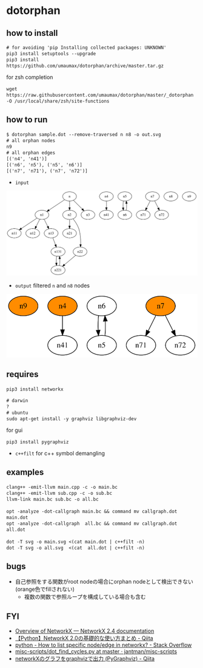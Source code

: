 # dotorphan

## how to install
```
# for avoiding 'pip Installing collected packages: UNKNOWN'
pip3 install setuptools --upgrade
pip3 install https://github.com/umaumax/dotorphan/archive/master.tar.gz
```

for zsh completion
```
wget https://raw.githubusercontent.com/umaumax/dotorphan/master/_dotorphan -O /usr/local/share/zsh/site-functions
```

## how to run

```
$ dotorphan sample.dot --remove-traversed n n8 -o out.svg
# all orphan nodes
n9
# all orphan edges
[('n4', 'n41')]
[('n6', 'n5'), ('n5', 'n6')]
[('n7', 'n71'), ('n7', 'n72')]
```

* `input`

![input dot svg]( ./examples/sample.svg )

* `output` filtered `n` and `n8` nodes

![ouput dot svg]( ./examples/out.svg )

## requires
```
pip3 install networkx
```

```
# darwin
?
# ubuntu
sudo apt-get install -y graphviz libgraphviz-dev
```

for gui
```
pip3 install pygraphviz
```

* `c++filt` for c++ symbol demangling

## examples
```
clang++ -emit-llvm main.cpp -c -o main.bc
clang++ -emit-llvm sub.cpp -c -o sub.bc
llvm-link main.bc sub.bc -o all.bc

opt -analyze -dot-callgraph main.bc && command mv callgraph.dot main.dot
opt -analyze -dot-callgraph  all.bc && command mv callgraph.dot  all.dot

dot -T svg -o main.svg <(cat main.dot | c++filt -n)
dot -T svg -o all.svg  <(cat  all.dot | c++filt -n)
```

## bugs
* 自己参照をする関数がroot nodeの場合にorphan nodeとして検出できない(orange色でfillされない)
  * 複数の関数で参照ループを構成している場合も含む

## FYI
* [Overview of NetworkX — NetworkX 2\.4 documentation]( https://networkx.github.io/documentation/stable/index.html )
* [【Python】NetworkX 2\.0の基礎的な使い方まとめ \- Qiita]( https://qiita.com/kzm4269/items/081ff2fdb8a6b0a6112f )
* [python \- How to list specific node/edge in networkx? \- Stack Overflow]( https://stackoverflow.com/questions/12020020/how-to-list-specific-node-edge-in-networkx )
* [misc\-scripts/dot\_find\_cycles\.py at master · jantman/misc\-scripts]( https://github.com/jantman/misc-scripts/blob/master/dot_find_cycles.py )
* [networkXのグラフをgraphvizで出力 \(PyGraphviz\) \- Qiita]( https://qiita.com/genyajoe/items/dff6051a3bccf8f17370 )
